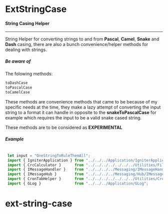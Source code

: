# ExtStringCase
#### String Casing Helper
***

String Helper for converting strings to and from **Pascal**, **Camel**, **Snake** and **Dash**  casing,
there are also a bunch convenience/helper methods for dealing with strings.

##### Be aware of
The folowing methods:

```typescript
toDashCase
toPascalCase
toCamelCase
```
These methods are convenience methods that came to be because of
my specific needs at the time, they make a lazy attempt of converting the
input string to a format it can handle in opposite to the  **snakeToPascalCase**
for example which requires the input to be a valid snake cased string.

These methods are to be considered as **EXPERIMENTAL**

##### Example
```typescript
 
 let input = "OneStringToRuleThemAll";
 import { IgniterApplication } from "../../../Application/IgniterApplication";
 import { CrcCalculator }      from "../../../../../../../Utilities/FileUtilities";
 import { IMessageHandler }    from "../../../../Messaging/IMessageHandler";
 import { IMessageHub }        from "../../../../Messaging/Hub/IMessageHub";
 import { CronTabHelper }      from "../../../../../../../Utilities/CronTabHelper";
 import { GLog }               from "../../../Application/GLog";

```

# ext-string-case
